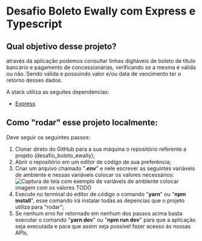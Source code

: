 # Desafio Boleto Ewally com Express e Typescript

## Qual objetivo desse projeto?

através da aplicação podemos consultar linhas digitáveis de boleto de título bancário
e pagamento de concessionárias, verificando se a mesma é válida ou não. Sendo válida e
possuindo valor e/ou data de vencimento ter o retorno desses dados.

A stack utiliza as seguites dependencias:
- [Express](https://expressjs.com/pt-br/)

## Como "rodar" esse projeto localmente:

Deve seguir os seguintes passos:

1. Clonar direto do GitHub para a sua máquina o repositório referente a projeto (desafio_boleto_ewally);
2. Abrir o repositório em um editor de código de sua preferência;
4. Criar um arquivo chamado ".**_env_**" e nele escrever as seguintes variáveis de ambiente e nessas variáveis colocar os valores necessários:
   ![Captura de tela com exemplo de variáveis de ambiente]() colocar imagem com os valores TODO
5. Execute no terminal do editor de código o comando "**yarn**" ou "**npm install**", esse comando irá instalar todas as depencias que o projeto utiliza para "rodar";
7. Se nenhum erro for retornado em nenhum dos passos acima basta executar o comando "**yarn dev**" ou "**npm run dev**" para que a aplicação seja executada e para que assim seja possível fazer acesso às nossas APIs.
